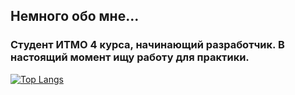 <h2 align="left">Немного обо мне...</h2>
<h3 align="left">Студент ИТМО 4 курса, начинающий разработчик. В настоящий момент ищу работу для практики.</h3>

[![Top Langs](https://github-readme-stats.vercel.app/api/top-langs/?username=Sofia-Ingl&langs-count=8)](https://github.com/anuraghazra/github-readme-stats)
